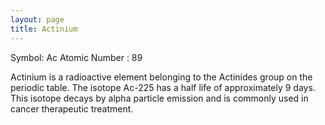 ```yaml
---
layout: page
title: Actinium
---
```


Symbol: Ac
Atomic Number : 89

Actinium is a radioactive element belonging to the Actinides group on the periodic table. The isotope Ac-225 has a half life of approximately 9 days. This isotope decays by alpha particle emission and is commonly used in cancer therapeutic treatment.
